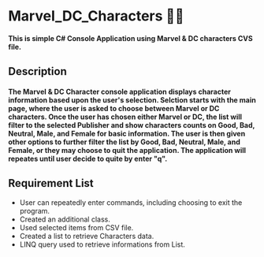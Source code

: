 # Marvel_DC_Characters :superhero_man:
#### This is simple C# Console Application using Marvel & DC characters CVS file.


## Description
#### The Marvel & DC Character console application displays character information based upon the user's selection.  Selction starts with the main page, where the user is asked to choose between Marvel or DC characters. Once the user has chosen either Marvel or DC, the list will filter to the selected Publisher and show characters counts on Good, Bad, Neutral, Male, and Female for basic information. The user is then given other options to further filter the list by Good, Bad, Neutral, Male, and Female, or they may choose to quit the application. The application will repeates until user decide to quite by enter "q".


## Requirement List
* User can repeatedly enter commands, including choosing to exit the program.
* Created an additional class.
* Used selected items from CSV file. 
* Created a list to retrieve Characters data.
* LINQ query used to retrieve informations from List.



